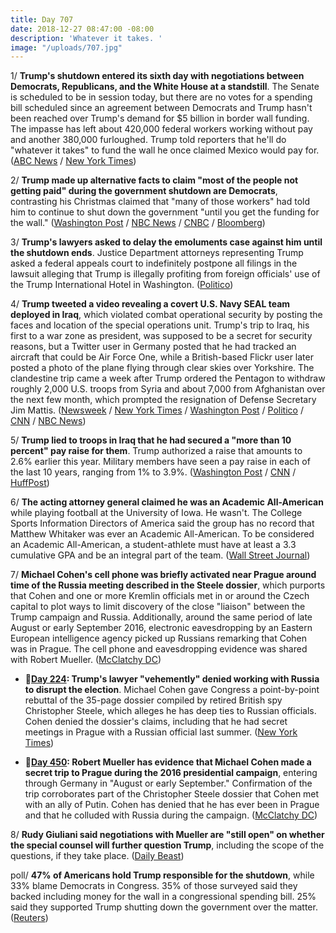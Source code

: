 ```yaml
---
title: Day 707
date: 2018-12-27 08:47:00 -08:00
description: 'Whatever it takes. '
image: "/uploads/707.jpg"
---
```


1/ **Trump's shutdown entered its sixth day with negotiations between Democrats, Republicans, and the White House at a standstill**. The Senate is scheduled to be in session today, but there are no votes for a spending bill scheduled since an agreement between Democrats and Trump hasn't been reached over Trump's demand for $5 billion in border wall funding. The impasse has left about 420,000 federal workers working without pay and another 380,000 furloughed. Trump told reporters that he'll do "whatever it takes" to fund the wall he once claimed Mexico would pay for. ([ABC News](https://abcnews.go.com/Politics/negotiations-end-partial-government-shutdown-standstill/story?id=60018652) / [New York Times](https://www.nytimes.com/2018/12/26/us/politics/government-shutdown-wall.html))

2/ **Trump made up alternative facts to claim "most of the people not getting paid" during the government shutdown are Democrats**, contrasting his Christmas claimed that "many of those workers" had told him to continue to shut down the government "until you get the funding for the wall." ([Washington Post](https://www.washingtonpost.com/politics/trump-claims-without-evidence-that-most-of-the-people-not-getting-paid-in-partial-government-shutdown-are-democrats/2018/12/27/afbc992a-09cc-11e9-88e3-989a3e456820_story.html) / [NBC News](https://www.nbcnews.com/politics/donald-trump/trump-now-claims-most-furloughed-workers-are-democrats-n952236) / [CNBC](https://www.cnbc.com/2018/12/27/trump-chides-democrats-over-border-wall-amid-government-shutdown.html) / [Bloomberg](https://www.bloomberg.com/news/articles/2018-12-27/trump-says-most-furloughed-u-s-government-workers-are-democrats))

3/ **Trump's lawyers asked to delay the emoluments case against him until the shutdown ends**. Justice Department attorneys representing Trump asked a federal appeals court to indefinitely postpone all filings in the lawsuit alleging that Trump is illegally profiting from foreign officials' use of the Trump International Hotel in Washington. ([Politico](https://www.politico.com/story/2018/12/26/trump-lawyers-shutdown-delay-emoluments-case-1075676))

4/ **Trump tweeted a video revealing a covert U.S. Navy SEAL team deployed in Iraq**, which violated combat operational security by posting the faces and location of the special operations unit. Trump's trip to Iraq, his first to a war zone as president, was supposed to be a secret for security reasons, but a Twitter user in Germany posted that he had tracked an aircraft that could be Air Force One, while a British-based Flickr user later posted a photo of the plane flying through clear skies over Yorkshire. The clandestine trip came a week after Trump ordered the Pentagon to withdraw roughly 2,000 U.S. troops from Syria and about 7,000 from Afghanistan over the next few month, which prompted the resignation of Defense Secretary Jim Mattis. ([Newsweek](https://www.newsweek.com/donald-trump-navy-seal-iraq-video-1272102) / [New York Times](https://www.nytimes.com/2018/12/26/us/politics/trump-iraq-troops-visit.html) / [Washington Post](https://www.washingtonpost.com/politics/trump-visits-us-troops-in-iraq-for-first-trip-to-a-conflict-zone/2018/12/26/d3f7d272-055e-11e9-b5df-5d3874f1ac36_story.html) / [Politico](https://www.politico.com/story/2018/12/26/donald-trump-iraq-us-troops-1075868) / [CNN](https://www.cnn.com/2018/12/27/politics/donald-trump-secret-trip-iraq/index.html) / [NBC News](https://www.nbcnews.com/politics/donald-trump/trump-s-first-trip-combat-zone-was-secret-except-twitter-n952136))

5/ **Trump lied to troops in Iraq that he had secured a "more than 10 percent" pay raise for them**. Trump authorized a raise that amounts to 2.6% earlier this year. Military members have seen a pay raise in each of the last 10 years, ranging from 1% to 3.9%. ([Washington Post](https://www.washingtonpost.com/national-security/2018/12/27/trump-bragged-service-members-iraq-about-percent-raise-theyve-not-been-given/) / [CNN](https://www.cnn.com/2018/12/26/politics/trump-misleads-military-pay-raise-again/index.html) / [HuffPost](https://www.huffingtonpost.com/entry/trump-lies-military-pay-raise-iraq_us_5c2441a0e4b0407e907fbc2b))

6/ **The acting attorney general claimed he was an Academic All-American** while playing football at the University of Iowa. He wasn't. The College Sports Information Directors of America said the group has no record that Matthew Whitaker was ever an Academic All-American. To be considered an Academic All-American, a student-athlete must have at least a 3.3 cumulative GPA and be an integral part of the team. ([Wall Street Journal](https://www.wsj.com/articles/acting-attorney-general-matthew-whitaker-incorrectly-claims-academic-all-american-honors-11545844613))

7/ **Michael Cohen's cell phone was briefly activated near Prague around time of the Russia meeting described in the Steele dossier**, which purports that Cohen and one or more Kremlin officials met in or around the Czech capital to plot ways to limit discovery of the close "liaison" between the Trump campaign and Russia. Additionally, around the same period of late August or early September 2016, electronic eavesdropping by an Eastern European intelligence agency picked up Russians remarking that Cohen was in Prague. The cell phone and eavesdropping evidence was shared with Robert Mueller. ([McClatchy DC](https://www.mcclatchydc.com/news/investigations/article219016820.html))

* **📌[Day 224](https://whatthefuckjusthappenedtoday.com/2017/08/31/day-224/#4-trumps-lawyer-vehemently-denied-wo): Trump's lawyer "vehemently" denied working with Russia to disrupt the election**. Michael Cohen gave Congress a point-by-point rebuttal of the 35-page dossier compiled by retired British spy Christopher Steele, which alleges he has deep ties to Russian officials. Cohen denied the dossier's claims, including that he had secret meetings in Prague with a Russian official last summer. ([New York Times](https://www.nytimes.com/2017/08/30/us/politics/trump-russia-michael-cohen.html?_r=0))

* **📌[Day 450](https://whatthefuckjusthappenedtoday.com/2018/04/14/day-450/#5-robert-mueller-has-evidence-that-m): Robert Mueller has evidence that Michael Cohen made a secret trip to Prague during the 2016 presidential campaign**, entering through Germany in "August or early September." Confirmation of the trip corroborates part of the Christopher Steele dossier that Cohen met with an ally of Putin. Cohen has denied that he has ever been in Prague and that he colluded with Russia during the campaign. ([McClatchy DC](http://www.mcclatchydc.com/news/politics-government/white-house/article208870264.html))

8/ **Rudy Giuliani said negotiations with Mueller are "still open" on whether the special counsel will further question Trump**, including the scope of the questions, if they take place. ([Daily Beast](https://www.thedailybeast.com/rudy-giuliani-negotiations-for-a-muller-trump-interview-are-still-open))

poll/ **47% of Americans hold Trump responsible for the shutdown**, while 33% blame Democrats in Congress. 35% of those surveyed said they backed including money for the wall in a congressional spending bill. 25% said they supported Trump shutting down the government over the matter. ([Reuters](https://www.reuters.com/article/us-usa-shutdown-poll-idUSKCN1OQ1FA))